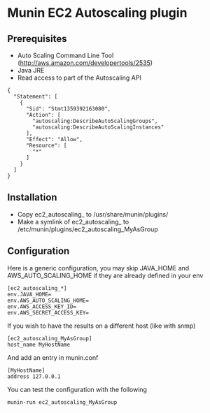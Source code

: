 Munin EC2 Autoscaling plugin
============================

Prerequisites
-------------
- Auto Scaling Command Line Tool (http://aws.amazon.com/developertools/2535)
- Java JRE
- Read access to part of the Autoscaling API

~~~
{
  "Statement": [
    {
      "Sid": "Stmt1359392163080",
      "Action": [
        "autoscaling:DescribeAutoScalingGroups",
        "autoscaling:DescribeAutoScalingInstances"
      ],
      "Effect": "Allow",
      "Resource": [
        "*"
      ]
    }
  ]
}
~~~


Installation
------------
- Copy ec2_autoscaling_ to /usr/share/munin/plugins/
- Make a symlink of ec2_autoscaling_ to /etc/munin/plugins/ec2_autoscaling_MyAsGroup

Configuration
-------------
Here is a generic configuration, you may skip JAVA_HOME and AWS_AUTO_SCALING_HOME if they are already defined in your env

    [ec2_autoscaling_*]
    env.JAVA_HOME=
    env.AWS_AUTO_SCALING_HOME=
    env.AWS_ACCESS_KEY_ID=
    env.AWS_SECRET_ACCESS_KEY=

If you wish to have the results on a different host (like with snmp)

    [ec2_autoscaling_MyAsGroup]
    host_name MyHostName

And add an entry in munin.conf

    [MyHostName]
    address 127.0.0.1

You can test the configuration with the following

    munin-run ec2_autoscaling_MyAsGroup

